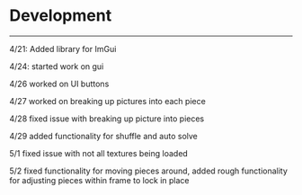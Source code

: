 # Development

---
4/21: Added library for ImGui

4/24: started work on gui

4/26 worked on UI buttons

4/27 worked on breaking up pictures into each piece

4/28 fixed issue with breaking up picture into pieces

4/29 added functionality for shuffle and auto solve

5/1 fixed issue with not all textures being loaded

5/2 fixed functionality for moving pieces around, 
added rough functionality for adjusting pieces within frame 
to lock in place